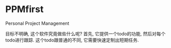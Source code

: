 PPMfirst
========

Personal Project Management

目标不明确, 这个软件究竟做些什么呢?
首先, 它提供一个todo的功能, 然后对每个todo进行跟踪. 这个todo跟普通的不同, 它需要快速定制出短期任务.
